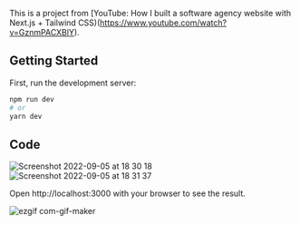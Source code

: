 This is a project from [YouTube: How I built a software agency website with Next.js + Tailwind CSS)(https://www.youtube.com/watch?v=GznmPACXBlY). 

## Getting Started

First, run the development server:

```bash
npm run dev
# or
yarn dev

```

## Code
![Screenshot 2022-09-05 at 18 30 18](https://user-images.githubusercontent.com/93111441/188428856-2a286979-f87c-4138-885b-4fe8b3f68e4a.png)
![Screenshot 2022-09-05 at 18 31 37](https://user-images.githubusercontent.com/93111441/188429072-31983348-c1f9-4cd1-96f8-4976985c5bca.png)


Open http://localhost:3000 with your browser to see the result.


![ezgif com-gif-maker](https://user-images.githubusercontent.com/93111441/188428080-02342f51-1d35-46b1-b6ac-065c9224d023.gif)
